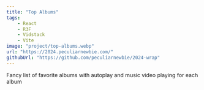 ```yaml
---
title: "Top Albums"
tags:
    - React
    - R3F
    - Vidstack
    - Vite
image: "project/top-albums.webp"
url: "https://2024.peculiarnewbie.com/"
githubUrl: "https://github.com/peculiarnewbie/2024-wrap"
---
```


Fancy list of favorite albums with autoplay and music video playing for each album
